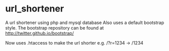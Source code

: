 url_shortener
=============

A url shortener using php and mysql database
Also uses a default bootstrap style.
The bootstrap repository can be found at http://twitter.github.io/bootstrap/

Now uses .htaccess to make the url shorter
e.g. /?r=1234 -> /1234
